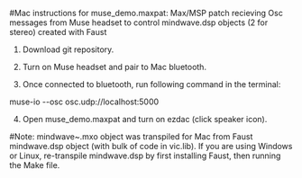 #Mac instructions for muse_demo.maxpat: Max/MSP patch recieving Osc messages from Muse headset to control mindwave.dsp objects (2 for stereo) created with Faust
1) Download git repository.

2) Turn on Muse headset and pair to Mac bluetooth.

3) Once connected to bluetooth, run following command in the terminal:

muse-io --osc osc.udp://localhost:5000

4) Open muse_demo.maxpat and turn on ezdac (click speaker icon). 

#Note: mindwave~.mxo object was transpiled for Mac from Faust mindwave.dsp object (with bulk of code in vic.lib). If you are using Windows or Linux, re-transpile mindwave.dsp by first installing Faust, then running the Make file. 

